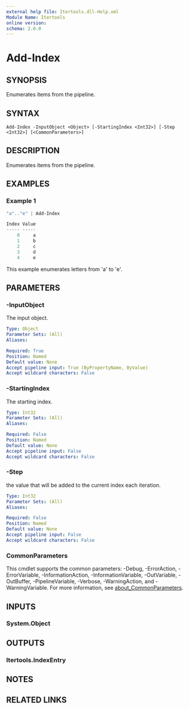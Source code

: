 ```yaml
---
external help file: Itertools.dll-Help.xml
Module Name: Itertools
online version:
schema: 2.0.0
---
```


# Add-Index

## SYNOPSIS
Enumerates items from the pipeline.

## SYNTAX

```
Add-Index -InputObject <Object> [-StartingIndex <Int32>] [-Step <Int32>] [<CommonParameters>]
```

## DESCRIPTION
Enumerates items from the pipeline.

## EXAMPLES

### Example 1
```powershell
"a".."e" | Add-Index

Index Value
----- -----
    0     a
    1     b
    2     c
    3     d
    4     e
```

This example enumerates letters from 'a' to 'e'.

## PARAMETERS

### -InputObject
The input object.

```yaml
Type: Object
Parameter Sets: (All)
Aliases:

Required: True
Position: Named
Default value: None
Accept pipeline input: True (ByPropertyName, ByValue)
Accept wildcard characters: False
```

### -StartingIndex
The starting index.

```yaml
Type: Int32
Parameter Sets: (All)
Aliases:

Required: False
Position: Named
Default value: None
Accept pipeline input: False
Accept wildcard characters: False
```

### -Step
the value that will be added to the current index each iteration.

```yaml
Type: Int32
Parameter Sets: (All)
Aliases:

Required: False
Position: Named
Default value: None
Accept pipeline input: False
Accept wildcard characters: False
```

### CommonParameters
This cmdlet supports the common parameters: -Debug, -ErrorAction, -ErrorVariable, -InformationAction, -InformationVariable, -OutVariable, -OutBuffer, -PipelineVariable, -Verbose, -WarningAction, and -WarningVariable. For more information, see [about_CommonParameters](http://go.microsoft.com/fwlink/?LinkID=113216).

## INPUTS

### System.Object

## OUTPUTS

### Itertools.IndexEntry

## NOTES

## RELATED LINKS
